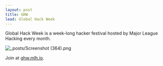 ```yaml
---
layout: post
title: GHW 
lead: Global Hack Week
---
```


Global Hack Week is a week-long hacker festival hosted by Major League 
Hacking every month.

![_posts/Screenshot (364).png](https://ghw.mlh.io/)

Join at [ghw.mlh.io](https://ghw.mlh.io).
